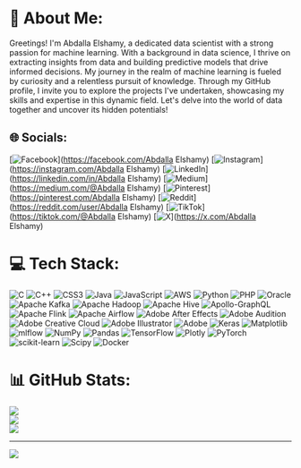 # 💫 About Me:
Greetings! I'm Abdalla Elshamy, a dedicated data scientist with a strong passion for machine learning. With a background in data science, I thrive on extracting insights from data and building predictive models that drive informed decisions. My journey in the realm of machine learning is fueled by curiosity and a relentless pursuit of knowledge. Through my GitHub profile, I invite you to explore the projects I've undertaken, showcasing my skills and expertise in this dynamic field. Let's delve into the world of data together and uncover its hidden potentials!


## 🌐 Socials:
[![Facebook](https://img.shields.io/badge/Facebook-%231877F2.svg?logo=Facebook&logoColor=white)](https://facebook.com/Abdalla Elshamy) [![Instagram](https://img.shields.io/badge/Instagram-%23E4405F.svg?logo=Instagram&logoColor=white)](https://instagram.com/Abdalla Elshamy) [![LinkedIn](https://img.shields.io/badge/LinkedIn-%230077B5.svg?logo=linkedin&logoColor=white)](https://linkedin.com/in/Abdalla Elshamy) [![Medium](https://img.shields.io/badge/Medium-12100E?logo=medium&logoColor=white)](https://medium.com/@Abdalla Elshamy) [![Pinterest](https://img.shields.io/badge/Pinterest-%23E60023.svg?logo=Pinterest&logoColor=white)](https://pinterest.com/Abdalla Elshamy) [![Reddit](https://img.shields.io/badge/Reddit-%23FF4500.svg?logo=Reddit&logoColor=white)](https://reddit.com/user/Abdalla Elshamy) [![TikTok](https://img.shields.io/badge/TikTok-%23000000.svg?logo=TikTok&logoColor=white)](https://tiktok.com/@Abdalla Elshamy) [![X](https://img.shields.io/badge/X-black.svg?logo=X&logoColor=white)](https://x.com/Abdalla Elshamy) 

# 💻 Tech Stack:
![C](https://img.shields.io/badge/c-%2300599C.svg?style=for-the-badge&logo=c&logoColor=white) ![C++](https://img.shields.io/badge/c++-%2300599C.svg?style=for-the-badge&logo=c%2B%2B&logoColor=white) ![CSS3](https://img.shields.io/badge/css3-%231572B6.svg?style=for-the-badge&logo=css3&logoColor=white) ![Java](https://img.shields.io/badge/java-%23ED8B00.svg?style=for-the-badge&logo=openjdk&logoColor=white) ![JavaScript](https://img.shields.io/badge/javascript-%23323330.svg?style=for-the-badge&logo=javascript&logoColor=%23F7DF1E) ![AWS](https://img.shields.io/badge/AWS-%23FF9900.svg?style=for-the-badge&logo=amazon-aws&logoColor=white) ![Python](https://img.shields.io/badge/python-3670A0?style=for-the-badge&logo=python&logoColor=ffdd54) ![PHP](https://img.shields.io/badge/php-%23777BB4.svg?style=for-the-badge&logo=php&logoColor=white) ![Oracle](https://img.shields.io/badge/Oracle-F80000?style=for-the-badge&logo=oracle&logoColor=white) ![Apache Kafka](https://img.shields.io/badge/Apache%20Kafka-000?style=for-the-badge&logo=apachekafka) ![Apache Hadoop](https://img.shields.io/badge/Apache%20Hadoop-66CCFF?style=for-the-badge&logo=apachehadoop&logoColor=black) ![Apache Hive](https://img.shields.io/badge/Apache%20Hive-FDEE21?style=for-the-badge&logo=apachehive&logoColor=black) ![Apollo-GraphQL](https://img.shields.io/badge/-ApolloGraphQL-311C87?style=for-the-badge&logo=apollo-graphql) ![Apache Flink](https://img.shields.io/badge/Apache%20Flink-E6526F?style=for-the-badge&logo=Apache%20Flink&logoColor=white) ![Apache Airflow](https://img.shields.io/badge/Apache%20Airflow-017CEE?style=for-the-badge&logo=Apache%20Airflow&logoColor=white) ![Adobe After Effects](https://img.shields.io/badge/Adobe%20After%20Effects-9999FF.svg?style=for-the-badge&logo=Adobe%20After%20Effects&logoColor=white) ![Adobe Audition](https://img.shields.io/badge/Adobe%20Audition-9999FF.svg?style=for-the-badge&logo=Adobe%20Audition&logoColor=white) ![Adobe Creative Cloud](https://img.shields.io/badge/Adobe%20Creative%20Cloud-DA1F26.svg?style=for-the-badge&logo=Adobe%20Creative%20Cloud&logoColor=white) ![Adobe Illustrator](https://img.shields.io/badge/adobe%20illustrator-%23FF9A00.svg?style=for-the-badge&logo=adobe%20illustrator&logoColor=white) ![Adobe](https://img.shields.io/badge/adobe-%23FF0000.svg?style=for-the-badge&logo=adobe&logoColor=white) ![Keras](https://img.shields.io/badge/Keras-%23D00000.svg?style=for-the-badge&logo=Keras&logoColor=white) ![Matplotlib](https://img.shields.io/badge/Matplotlib-%23ffffff.svg?style=for-the-badge&logo=Matplotlib&logoColor=black) ![mlflow](https://img.shields.io/badge/mlflow-%23d9ead3.svg?style=for-the-badge&logo=numpy&logoColor=blue) ![NumPy](https://img.shields.io/badge/numpy-%23013243.svg?style=for-the-badge&logo=numpy&logoColor=white) ![Pandas](https://img.shields.io/badge/pandas-%23150458.svg?style=for-the-badge&logo=pandas&logoColor=white) ![TensorFlow](https://img.shields.io/badge/TensorFlow-%23FF6F00.svg?style=for-the-badge&logo=TensorFlow&logoColor=white) ![Plotly](https://img.shields.io/badge/Plotly-%233F4F75.svg?style=for-the-badge&logo=plotly&logoColor=white) ![PyTorch](https://img.shields.io/badge/PyTorch-%23EE4C2C.svg?style=for-the-badge&logo=PyTorch&logoColor=white) ![scikit-learn](https://img.shields.io/badge/scikit--learn-%23F7931E.svg?style=for-the-badge&logo=scikit-learn&logoColor=white) ![Scipy](https://img.shields.io/badge/SciPy-%230C55A5.svg?style=for-the-badge&logo=scipy&logoColor=%white) ![Docker](https://img.shields.io/badge/docker-%230db7ed.svg?style=for-the-badge&logo=docker&logoColor=white)
# 📊 GitHub Stats:
![](https://github-readme-stats.vercel.app/api?username=Abdalla-Elshamy2003&theme=dark&hide_border=false&include_all_commits=true&count_private=true)<br/>
![](https://github-readme-streak-stats.herokuapp.com/?user=Abdalla-Elshamy2003&theme=dark&hide_border=false)<br/>
![](https://github-readme-stats.vercel.app/api/top-langs/?username=Abdalla-Elshamy2003&theme=dark&hide_border=false&include_all_commits=true&count_private=true&layout=compact)

---
[![](https://visitcount.itsvg.in/api?id=Abdalla-Elshamy2003&icon=0&color=0)](https://visitcount.itsvg.in)

<!-- Proudly created with GPRM ( https://gprm.itsvg.in ) -->